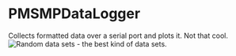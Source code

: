 PMSMPDataLogger
==================

Collects formatted data over a serial port and plots it. 
Not that cool.
![Random data sets - the best kind of data sets.](http://i.imgur.com/ZRGKTBl.png)
